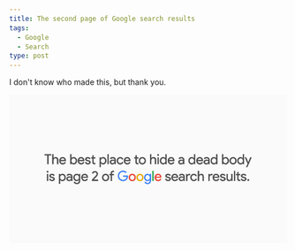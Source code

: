 ```yaml
---
title: The second page of Google search results
tags:
  - Google
  - Search
type: post
---
```


I don't know who made this, but thank you.

<img src="https://raw.githubusercontent.com/peterbenoit/cdn/master/images/page-2-of-Google.jpg" alt="The second page on Google search results" />
